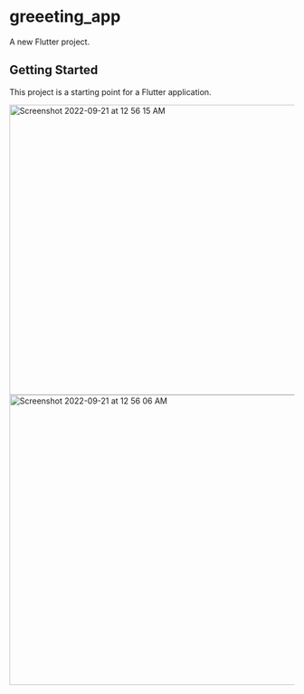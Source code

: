 # greeeting_app

A new Flutter project.

## Getting Started

This project is a starting point for a Flutter application.

<img width="513" alt="Screenshot 2022-09-21 at 12 56 15 AM" src="https://user-images.githubusercontent.com/81606241/191347028-f53f5c3d-2e9d-451d-af08-c8c2931b55d6.png">
<img width="513" alt="Screenshot 2022-09-21 at 12 56 06 AM" src="https://user-images.githubusercontent.com/81606241/191347050-ca389973-90f8-4edc-afb4-de707c637d1e.png">
